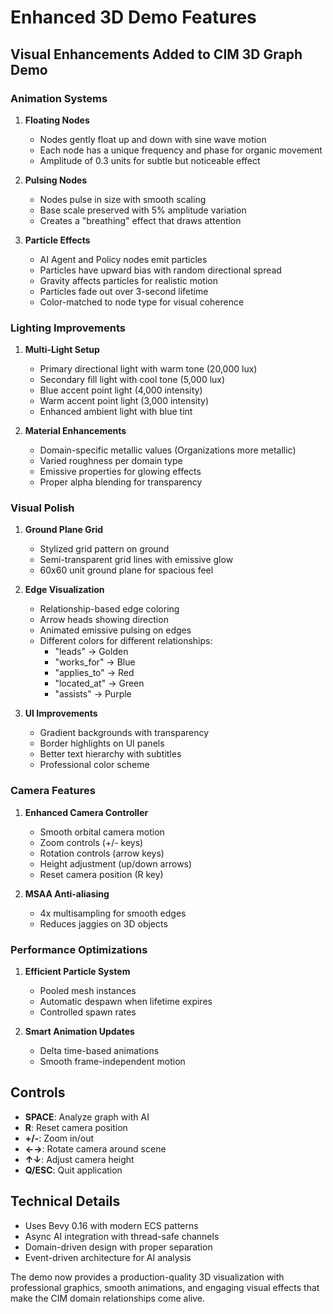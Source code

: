 # Enhanced 3D Demo Features

## Visual Enhancements Added to CIM 3D Graph Demo

### Animation Systems

1. **Floating Nodes**
   - Nodes gently float up and down with sine wave motion
   - Each node has a unique frequency and phase for organic movement
   - Amplitude of 0.3 units for subtle but noticeable effect

2. **Pulsing Nodes**
   - Nodes pulse in size with smooth scaling
   - Base scale preserved with 5% amplitude variation
   - Creates a "breathing" effect that draws attention

3. **Particle Effects**
   - AI Agent and Policy nodes emit particles
   - Particles have upward bias with random directional spread
   - Gravity affects particles for realistic motion
   - Particles fade out over 3-second lifetime
   - Color-matched to node type for visual coherence

### Lighting Improvements

1. **Multi-Light Setup**
   - Primary directional light with warm tone (20,000 lux)
   - Secondary fill light with cool tone (5,000 lux)
   - Blue accent point light (4,000 intensity)
   - Warm accent point light (3,000 intensity)
   - Enhanced ambient light with blue tint

2. **Material Enhancements**
   - Domain-specific metallic values (Organizations more metallic)
   - Varied roughness per domain type
   - Emissive properties for glowing effects
   - Proper alpha blending for transparency

### Visual Polish

1. **Ground Plane Grid**
   - Stylized grid pattern on ground
   - Semi-transparent grid lines with emissive glow
   - 60x60 unit ground plane for spacious feel

2. **Edge Visualization**
   - Relationship-based edge coloring
   - Arrow heads showing direction
   - Animated emissive pulsing on edges
   - Different colors for different relationships:
     - "leads" → Golden
     - "works_for" → Blue
     - "applies_to" → Red
     - "located_at" → Green
     - "assists" → Purple

3. **UI Improvements**
   - Gradient backgrounds with transparency
   - Border highlights on UI panels
   - Better text hierarchy with subtitles
   - Professional color scheme

### Camera Features

1. **Enhanced Camera Controller**
   - Smooth orbital camera motion
   - Zoom controls (+/- keys)
   - Rotation controls (arrow keys)
   - Height adjustment (up/down arrows)
   - Reset camera position (R key)

2. **MSAA Anti-aliasing**
   - 4x multisampling for smooth edges
   - Reduces jaggies on 3D objects

### Performance Optimizations

1. **Efficient Particle System**
   - Pooled mesh instances
   - Automatic despawn when lifetime expires
   - Controlled spawn rates

2. **Smart Animation Updates**
   - Delta time-based animations
   - Smooth frame-independent motion

## Controls

- **SPACE**: Analyze graph with AI
- **R**: Reset camera position
- **+/-**: Zoom in/out
- **←→**: Rotate camera around scene
- **↑↓**: Adjust camera height
- **Q/ESC**: Quit application

## Technical Details

- Uses Bevy 0.16 with modern ECS patterns
- Async AI integration with thread-safe channels
- Domain-driven design with proper separation
- Event-driven architecture for AI analysis

The demo now provides a production-quality 3D visualization with professional graphics, smooth animations, and engaging visual effects that make the CIM domain relationships come alive. 